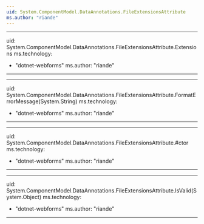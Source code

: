 ```yaml
---
uid: System.ComponentModel.DataAnnotations.FileExtensionsAttribute
ms.author: "riande"
---
```


---
uid: System.ComponentModel.DataAnnotations.FileExtensionsAttribute.Extensions
ms.technology: 
  - "dotnet-webforms"
ms.author: "riande"
---

---
uid: System.ComponentModel.DataAnnotations.FileExtensionsAttribute.FormatErrorMessage(System.String)
ms.technology: 
  - "dotnet-webforms"
ms.author: "riande"
---

---
uid: System.ComponentModel.DataAnnotations.FileExtensionsAttribute.#ctor
ms.technology: 
  - "dotnet-webforms"
ms.author: "riande"
---

---
uid: System.ComponentModel.DataAnnotations.FileExtensionsAttribute.IsValid(System.Object)
ms.technology: 
  - "dotnet-webforms"
ms.author: "riande"
---
